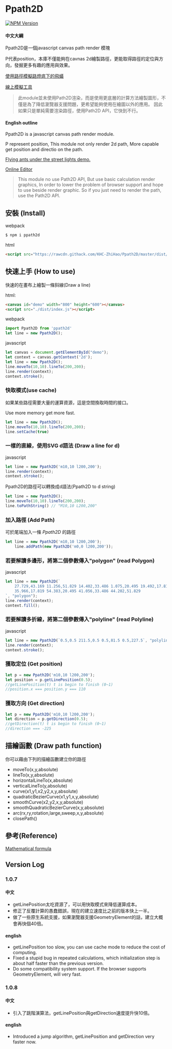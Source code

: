 # Ppath2D

[![NPM Version][npm-image]][npm-url]

#### 中文大綱

Ppath2D是一個javascript canvas path render 模塊

P代表position，本庫不僅能夠在cavnas 2d繪製路徑，更能取得路徑的定位與方向，發掘更多有趣的應用與效果。

[使用路徑模擬路燈底下的飛蟻](https://khc-zhihao.github.io/Ppath2D/demo/index.html)

[線上模擬工具](https://khc-zhihao.github.io/Ppath2D/demo/try.html)

>此module並未使用Path2D渲染，而是使用更底層的計算方法繪製圖形，不僅是為了降低瀏覽器支援問題，更希望能夠使用在繪圖以外的應用。
>因此如果只是單純需要渲染路徑，使用Path2D API，它快到不行。

#### English outline

Ppath2D is a javascript canvas path render module.

P represent position, This module not only render 2d path, More capable get position and directio on the path.

[Flying ants under the street lights demo.](https://khc-zhihao.github.io/Ppath2D/demo/index.html)

[Online Editor](https://khc-zhihao.github.io/Ppath2D/demo/try.html)

>This module no use Path2D API, But use basic calculation render graphics, In order to lower the problem of browser support and hope to use beside render graphic.
>So if you just need to render the path, use the Path2D API.

## 安裝 (Install)

webpack

```bash
$ npm i ppath2d
```

html

```html
<script src="https://rawcdn.githack.com/KHC-ZhiHao/Ppath2D/master/dist/index.js"></script>
```

## 快速上手 (How to use)

快速的在畫布上繪製一條斜線(Draw a line)

html:
```html
<canvas id="demo" width="800" height="600"></canvas>
<script src="./dist/index.js"></script>
```

webpack
```js
import Ppath2D from 'ppath2d'
let line = new Ppath2D();
```

javascript
```js
let canvas = document.getElementById("demo");
let context = canvas.getContext('2d');
let line = new Ppath2D();
line.moveTo(10,10).lineTo(200,200);
line.render(context);
context.stroke();
```

### 快取模式(use cache)

如果某些路徑需要大量的運算資源，這是空間換取時間的接口。

Use more memory get more fast.

```js
let line = new Ppath2D();
line.moveTo(10,10).lineTo(200,200);
line.setCache(true)
```

### 一樣的直線，使用SVG d語法 (Draw a line for d)

javascript
```js
let line = new Ppath2D('m10,10 l200,200');
line.render(context);
context.stroke();
```

Ppath2D的路徑可以轉換成d語法(Ppath2D to d string)

```js
let line = new Ppath2D();
line.moveTo(10,10).lineTo(200,200);
line.toPathString() // "M10,10 L200,200"
```

### 加入路徑 (Add Path)

可於尾端加入一條 *Ppath2D* 的路徑

```js
let line = new Ppath2D('m10,10 l200,200');
    line.addPath(new Ppath2D('m0,0 l200,200'));
```

### 若要解讀多邊形，將第二個參數傳入"polygon" (read Polygon)

javascript
```js
let line = new Ppath2D(`
    27.729,43.169 11.256,51.829 14.402,33.486 1.075,20.495 19.492,17.819 27.729,1.13 
    35.966,17.819 54.383,20.495 41.056,33.486 44.202,51.829
`, "polygon");
line.render(context);
context.fill();
```

### 若要解讀多折線，將第二個參數傳入"polyline" (read Polyline)

javascript
```js
let line = new Ppath2D(`0.5,0.5 211.5,0.5 0.5,81.5 0.5,227.5`, "polyline");
line.render(context);
context.stroke();
```

### 獲取定位 (Get position)

```js
let p = new Ppath2D('m10,10 l200,200');
let position = p.getLinePosition(0.5);
//getLinePosition(t) t is begin to finish (0~1)
//position.x === position.y === 110
```

### 獲取方向 (Get direction)

```js
let p = new Ppath2D('m10,10 l200,200');
let direction = p.getDirection(0.5); 
//getDirection(t) t is begin to finish (0~1)
//direction === -225
```

## 描繪函數 (Draw path function)

你可以藉由下列的描繪函數建立你的路徑

* moveTo(x,y,absolute)
* lineTo(x,y,absolute)
* horizontalLineTo(x,absolute)
* verticalLineTo(y,absolute)
* curve(x1,y1,x2,y2,x,y,absolute)
* quadraticBezierCurve(x1,y1,x,y,absolute)
* smoothCurve(x2,y2,x,y,absolute)
* smoothQuadraticBezierCurve(x,y,absolute)
* arc(rx,ry,rotation,large,sweep,x,y,absolute)
* closePath()

## 參考(Reference)

[Mathematical formula](https://ericeastwood.com/blog/25/curves-and-arcs-quadratic-cubic-elliptical-svg-implementations)

## Version Log

### 1.0.7

#### 中文

* getLinePosition太吃資源了，可以用快取模式來降低運算成本。
* 修正了反覆計算的愚蠢錯誤，現在的建立速度比之前的版本快上一半。
* 做了一些原生系統支援，如果瀏覽器支援GeometryElement的話，建立大概會再快個40倍。

#### english
* getLinePosition too slow, you can use cache mode to reduce the cost of computing.
* Fixed a stupid bug in repeated calculations, which initialization step is about half faster than the previous version.
* Do some compatibility system support. If the browser supports GeometryElement, will very fast.

### 1.0.8

#### 中文

* 引入了跳階演算法，getLinePosition與getDirection速度提升快10倍。

#### english

* Introduced a jump algorithm, getLinePosition and getDirection very faster now.

[npm-image]: https://img.shields.io/npm/v/ppath2d.svg
[npm-url]: https://npmjs.org/package/ppath2d
